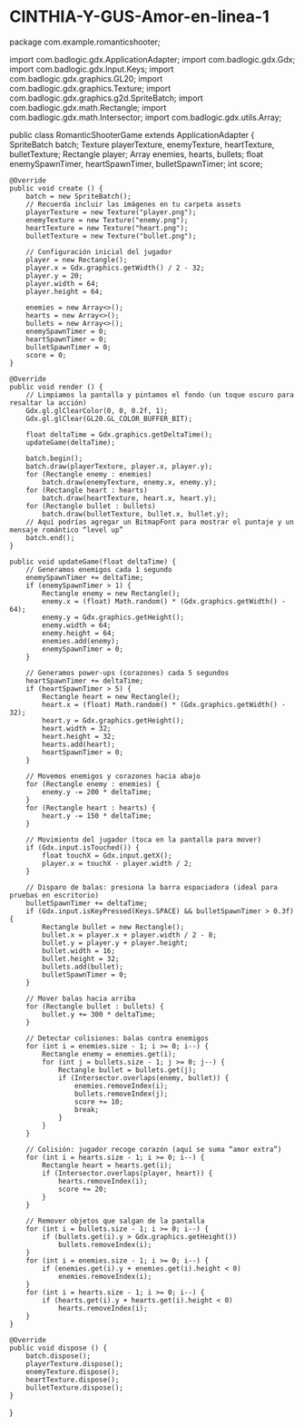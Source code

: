 # CINTHIA-Y-GUS-Amor-en-linea-1

package com.example.romanticshooter;

import com.badlogic.gdx.ApplicationAdapter;
import com.badlogic.gdx.Gdx;
import com.badlogic.gdx.Input.Keys;
import com.badlogic.gdx.graphics.GL20;
import com.badlogic.gdx.graphics.Texture;
import com.badlogic.gdx.graphics.g2d.SpriteBatch;
import com.badlogic.gdx.math.Rectangle;
import com.badlogic.gdx.math.Intersector;
import com.badlogic.gdx.utils.Array;

public class RomanticShooterGame extends ApplicationAdapter {
    SpriteBatch batch;
    Texture playerTexture, enemyTexture, heartTexture, bulletTexture;
    Rectangle player;
    Array<Rectangle> enemies, hearts, bullets;
    float enemySpawnTimer, heartSpawnTimer, bulletSpawnTimer;
    int score;
    
    @Override
    public void create () {
        batch = new SpriteBatch();
        // Recuerda incluir las imágenes en tu carpeta assets
        playerTexture = new Texture("player.png");
        enemyTexture = new Texture("enemy.png");
        heartTexture = new Texture("heart.png");
        bulletTexture = new Texture("bullet.png");
        
        // Configuración inicial del jugador
        player = new Rectangle();
        player.x = Gdx.graphics.getWidth() / 2 - 32;
        player.y = 20;
        player.width = 64;
        player.height = 64;
        
        enemies = new Array<>();
        hearts = new Array<>();
        bullets = new Array<>();
        enemySpawnTimer = 0;
        heartSpawnTimer = 0;
        bulletSpawnTimer = 0;
        score = 0;
    }

    @Override
    public void render () {
        // Limpiamos la pantalla y pintamos el fondo (un toque oscuro para resaltar la acción)
        Gdx.gl.glClearColor(0, 0, 0.2f, 1);
        Gdx.gl.glClear(GL20.GL_COLOR_BUFFER_BIT);
        
        float deltaTime = Gdx.graphics.getDeltaTime();
        updateGame(deltaTime);
        
        batch.begin();
        batch.draw(playerTexture, player.x, player.y);
        for (Rectangle enemy : enemies)
            batch.draw(enemyTexture, enemy.x, enemy.y);
        for (Rectangle heart : hearts)
            batch.draw(heartTexture, heart.x, heart.y);
        for (Rectangle bullet : bullets)
            batch.draw(bulletTexture, bullet.x, bullet.y);
        // Aquí podrías agregar un BitmapFont para mostrar el puntaje y un mensaje romántico “level up”
        batch.end();
    }
    
    public void updateGame(float deltaTime) {
        // Generamos enemigos cada 1 segundo
        enemySpawnTimer += deltaTime;
        if (enemySpawnTimer > 1) {
            Rectangle enemy = new Rectangle();
            enemy.x = (float) Math.random() * (Gdx.graphics.getWidth() - 64);
            enemy.y = Gdx.graphics.getHeight();
            enemy.width = 64;
            enemy.height = 64;
            enemies.add(enemy);
            enemySpawnTimer = 0;
        }
        
        // Generamos power-ups (corazones) cada 5 segundos
        heartSpawnTimer += deltaTime;
        if (heartSpawnTimer > 5) {
            Rectangle heart = new Rectangle();
            heart.x = (float) Math.random() * (Gdx.graphics.getWidth() - 32);
            heart.y = Gdx.graphics.getHeight();
            heart.width = 32;
            heart.height = 32;
            hearts.add(heart);
            heartSpawnTimer = 0;
        }
        
        // Movemos enemigos y corazones hacia abajo
        for (Rectangle enemy : enemies) {
            enemy.y -= 200 * deltaTime;
        }
        for (Rectangle heart : hearts) {
            heart.y -= 150 * deltaTime;
        }
        
        // Movimiento del jugador (toca en la pantalla para mover)
        if (Gdx.input.isTouched()) {
            float touchX = Gdx.input.getX();
            player.x = touchX - player.width / 2;
        }
        
        // Disparo de balas: presiona la barra espaciadora (ideal para pruebas en escritorio)
        bulletSpawnTimer += deltaTime;
        if (Gdx.input.isKeyPressed(Keys.SPACE) && bulletSpawnTimer > 0.3f) {
            Rectangle bullet = new Rectangle();
            bullet.x = player.x + player.width / 2 - 8;
            bullet.y = player.y + player.height;
            bullet.width = 16;
            bullet.height = 32;
            bullets.add(bullet);
            bulletSpawnTimer = 0;
        }
        
        // Mover balas hacia arriba
        for (Rectangle bullet : bullets) {
            bullet.y += 300 * deltaTime;
        }
        
        // Detectar colisiones: balas contra enemigos
        for (int i = enemies.size - 1; i >= 0; i--) {
            Rectangle enemy = enemies.get(i);
            for (int j = bullets.size - 1; j >= 0; j--) {
                Rectangle bullet = bullets.get(j);
                if (Intersector.overlaps(enemy, bullet)) {
                    enemies.removeIndex(i);
                    bullets.removeIndex(j);
                    score += 10;
                    break;
                }
            }
        }
        
        // Colisión: jugador recoge corazón (aquí se suma “amor extra”)
        for (int i = hearts.size - 1; i >= 0; i--) {
            Rectangle heart = hearts.get(i);
            if (Intersector.overlaps(player, heart)) {
                hearts.removeIndex(i);
                score += 20;
            }
        }
        
        // Remover objetos que salgan de la pantalla
        for (int i = bullets.size - 1; i >= 0; i--) {
            if (bullets.get(i).y > Gdx.graphics.getHeight())
                bullets.removeIndex(i);
        }
        for (int i = enemies.size - 1; i >= 0; i--) {
            if (enemies.get(i).y + enemies.get(i).height < 0)
                enemies.removeIndex(i);
        }
        for (int i = hearts.size - 1; i >= 0; i--) {
            if (hearts.get(i).y + hearts.get(i).height < 0)
                hearts.removeIndex(i);
        }
    }

    @Override
    public void dispose () {
        batch.dispose();
        playerTexture.dispose();
        enemyTexture.dispose();
        heartTexture.dispose();
        bulletTexture.dispose();
    }
}
